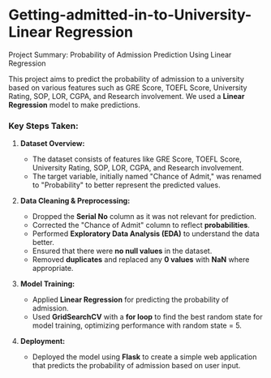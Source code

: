 # Getting-admitted-in-to-University- Linear Regression
Project Summary: Probability of Admission Prediction Using Linear Regression

This project aims to predict the probability of admission to a university based on various features such as GRE Score, TOEFL Score, University Rating, SOP, LOR, CGPA, and Research involvement. We used a **Linear Regression** model to make predictions.

### Key Steps Taken:
1. **Dataset Overview:**
   - The dataset consists of features like GRE Score, TOEFL Score, University Rating, SOP, LOR, CGPA, and Research involvement.
   - The target variable, initially named "Chance of Admit," was renamed to "Probability" to better represent the predicted values.

2. **Data Cleaning & Preprocessing:**
   - Dropped the **Serial No** column as it was not relevant for prediction.
   - Corrected the "Chance of Admit" column to reflect **probabilities**.
   - Performed **Exploratory Data Analysis (EDA)** to understand the data better.
   - Ensured that there were **no null values** in the dataset.
   - Removed **duplicates** and replaced any **0 values** with **NaN** where appropriate.

3. **Model Training:**
   - Applied **Linear Regression** for predicting the probability of admission.
   - Used **GridSearchCV** with a **for loop** to find the best random state for model training, optimizing performance with random state = 5.

4. **Deployment:**
   - Deployed the model using **Flask** to create a simple web application that predicts the probability of admission based on user input.

